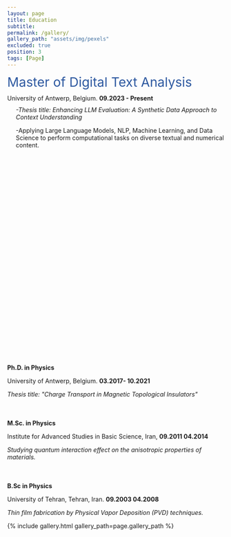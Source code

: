 ```yaml
---
layout: page
title: Education
subtitle: 
permalink: /gallery/
gallery_path: "assets/img/pexels"
excluded: true
position: 3
tags: [Page]
---
```

<span style="font-size:30px; color: rgba(46, 89, 160,1); margin-bottom: -2px;">Master of Digital Text Analysis</span>
<p style="margin-top: -3px;">
  University of Antwerp, Belgium. <strong>09.2023 - Present</strong>
</p>
<p style="margin-top: -4px; margin-left: 20px;">
  <em>-Thesis title: Enhancing LLM Evaluation: A Synthetic Data Approach to Context Understanding</em>
</p>
<p style="margin-top: 0px;margin-left: 20px;">
  -Applying Large Language Models, NLP, Machine Learning, and Data Science to perform computational tasks on diverse textual and numerical content.
</p>

<!-- Extra space -->
<p style="margin-bottom: 500px;"></p>

<p>
  <strong>Ph.D. in Physics</strong>
</p>
<p>
  University of Antwerp, Belgium. <strong>03.2017- 10.2021</strong>
</p>
<p>
  <em>Thesis title: "Charge Transport in Magnetic Topological Insulators"</em>
</p>

<!-- Extra space -->
<p style="margin-bottom: 50px;"></p>

<p>
  <strong>M.Sc. in Physics</strong>
</p>
<p>
  Institute for Advanced Studies in Basic Science, Iran, <strong>09.2011 04.2014</strong>
</p>
<p>
  <em>Studying quantum interaction effect on the anisotropic properties of materials.</em>
</p>

<!-- Extra space -->
<p style="margin-bottom: 50px;"></p>

<p>
  <strong>B.Sc in Physics</strong>
</p>
<p>
  University of Tehran, Tehran, Iran. <strong>09.2003 04.2008</strong>
</p>
<p>
  <em>Thin film fabrication by Physical Vapor Deposition (PVD) techniques.</em>
</p>


{% include gallery.html gallery_path=page.gallery_path %}
